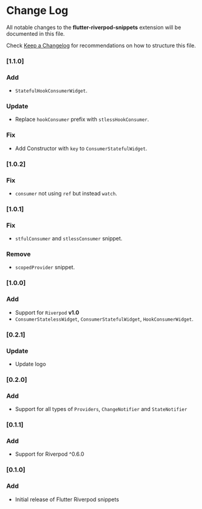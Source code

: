 # Change Log

All notable changes to the **flutter-riverpod-snippets** extension will be documented in this file.

Check [Keep a Changelog](http://keepachangelog.com/) for recommendations on how to structure this file.

### [1.1.0]

### Add

- `StatefulHookConsumerWidget`.

### Update

- Replace `hookConsumer` prefix with `stlessHookConsumer`.

### Fix

- Add Constructor with `key` to `ConsumerStatefulWidget`.

### [1.0.2]

### Fix

- `consumer` not using `ref` but instead `watch`.

### [1.0.1]

### Fix

- `stfulConsumer` and `stlessConsumer` snippet.

### Remove

- `scopedProvider` snippet.

### [1.0.0]

### Add

- Support for `Riverpod` **v1.0**
- `ConsumerStatelessWidget`, `ConsumerStatefulWidget`, `HookConsumerWidget`.

### [0.2.1]

### Update

- Update logo

### [0.2.0]

### Add

- Support for all types of `Providers`, `ChangeNotifier` and `StateNotifier`

### [0.1.1]

### Add

- Support for Riverpod ^0.6.0

### [0.1.0]

### Add

- Initial release of Flutter Riverpod snippets
